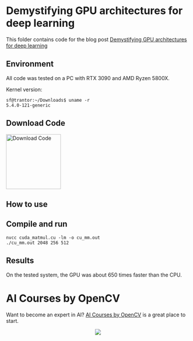 # Demystifying GPU architectures for deep learning

This folder contains code for the blog post [Demystifying GPU architectures for deep learning](add-link)

## Environment
All code was tested on a PC with RTX 3090 and AMD Ryzen 5800X.

Kernel version:
```Shell
sf@trantor:~/Downloads$ uname -r
5.4.0-121-generic
```
## Download Code

[<img src="https://learnopencv.com/wp-content/uploads/2022/07/download.png" alt="Download Code" width="150">](https://www.dropbox.com/sh/b5y85yjyt1cxizn/AACpsOeqXcLJUMclEql7qXiEa?dl=1)

## How to use

## Compile and run

```Shell
nvcc cuda_matmul.cu -lm -o cu_mm.out
./cu_mm.out 2048 256 512
```

## Results

On the tested system, the GPU was about 650 times faster than the CPU.


# AI Courses by OpenCV

Want to become an expert in AI? [AI Courses by OpenCV](https://opencv.org/courses/) is a great place to start. 

<a href="https://opencv.org/courses/">
<p align="center"> 
<img src="https://www.learnopencv.com/wp-content/uploads/2020/04/AI-Courses-By-OpenCV-Github.png">
</p>
</a>

